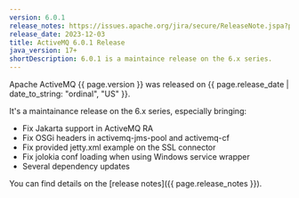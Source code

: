 ```yaml
---
version: 6.0.1
release_notes: https://issues.apache.org/jira/secure/ReleaseNote.jspa?projectId=12311210&version=12353594
release_date: 2023-12-03
title: ActiveMQ 6.0.1 Release
java_version: 17+
shortDescription: 6.0.1 is a maintaince release on the 6.x series.
---
```

Apache ActiveMQ {{ page.version }} was released on {{ page.release_date | date_to_string: "ordinal", "US" }}. 

It's a maintainance release on the 6.x series, especially bringing:
- Fix Jakarta support in ActiveMQ RA
- Fix OSGi headers in activemq-jms-pool and activemq-cf
- Fix provided jetty.xml example on the SSL connector
- Fix jolokia conf loading when using Windows service wrapper
- Several dependency updates

You can find details on the [release notes]({{ page.release_notes }}).

